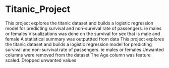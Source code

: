 # Titanic_Project
This project explores the titanic dataset and builds a logistic regression model for predicting survival and non-survival rate of passengers. ie males or females
Visualizations was done on the survival for sex that is male and female 
A statistical summary was outputtted from data
This project explores the titanic dataset and builds a logistic regression model for predicting survival and non-survival rate of passengers. ie males or females
Unwanted columns were removed from the dataset
The Age column was feature scaled. 
Dropped unwanted values 
